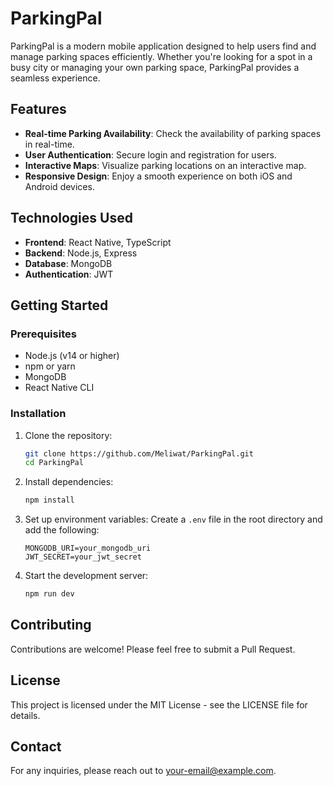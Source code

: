 # ParkingPal

ParkingPal is a modern mobile application designed to help users find and manage parking spaces efficiently. Whether you're looking for a spot in a busy city or managing your own parking space, ParkingPal provides a seamless experience.

## Features

- **Real-time Parking Availability**: Check the availability of parking spaces in real-time.
- **User Authentication**: Secure login and registration for users.
- **Interactive Maps**: Visualize parking locations on an interactive map.
- **Responsive Design**: Enjoy a smooth experience on both iOS and Android devices.

## Technologies Used

- **Frontend**: React Native, TypeScript
- **Backend**: Node.js, Express
- **Database**: MongoDB
- **Authentication**: JWT

## Getting Started

### Prerequisites

- Node.js (v14 or higher)
- npm or yarn
- MongoDB
- React Native CLI

### Installation

1. Clone the repository:
   ```bash
   git clone https://github.com/Meliwat/ParkingPal.git
   cd ParkingPal
   ```

2. Install dependencies:
   ```bash
   npm install
   ```

3. Set up environment variables:
   Create a `.env` file in the root directory and add the following:
   ```
   MONGODB_URI=your_mongodb_uri
   JWT_SECRET=your_jwt_secret
   ```

4. Start the development server:
   ```bash
   npm run dev
   ```

## Contributing

Contributions are welcome! Please feel free to submit a Pull Request.

## License

This project is licensed under the MIT License - see the LICENSE file for details.

## Contact

For any inquiries, please reach out to [your-email@example.com](mailto:your-email@example.com).
